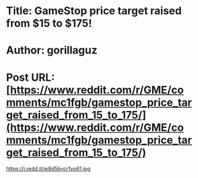 # Title: GameStop price target raised from $15 to $175!
# Author: gorillaguz
# Post URL: [https://www.reddit.com/r/GME/comments/mc1fgb/gamestop_price_target_raised_from_15_to_175/](https://www.reddit.com/r/GME/comments/mc1fgb/gamestop_price_target_raised_from_15_to_175/)


https://i.redd.it/w8d5bvcr1yo61.jpg